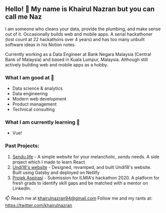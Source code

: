 ## Hello! 👋  My name is Khairul Nazran but you can call me Naz 
I am someone who cleans your data, provide the plumbing, and make sense out of it. Occasionally builds web and mobile apps. A serial hackathoner (lost count at 22 hackathons over 4 years) and has too many unbuilt software ideas in his Notion notes.

Currently working as a Data Engineer at Bank Negara Malaysia (Central Bank of Malaysia) and based in Kuala Lumpur, Malaysia. Although still actively building web and mobile apps as a hobby.

### What I am good at 💪
- Data science & analytics
- Data engineering
- Modern web development
- Product management
- Technical consulting

### What I am currently learning 🌱 
- Vue! 

### Past Projects:
1. [Sendu.life](https://sendu.life/) - A simple website for your melancholic, *sendu* needs. A side project which I made to learn React
2. [Undi18's website](www.undi18.org) - Designed, revamped, and built Undi18's website. Built using Gatsby and deployed on Netlify
3. [Projek Aspirasi](https://ilmia-hack.herokuapp.com/) - Submission for ILMIA's hackathon 2020. A platform for fresh grads to identify skill gaps and be matched with a mentor on LinkedIn.

📫 Reach me at khairulnazran94@gmail.com 
Follow me and my rants at: https://twitter.com/khairulnazran
<!--
**knazran/knazran** is a ✨ _special_ ✨ repository because its `README.md` (this file) appears on your GitHub profile.

Here are some ideas to get you started:

- 🔭 I’m currently working on ...
- 🌱 I’m currently learning ...
- 👯 I’m looking to collaborate on ...
- 🤔 I’m looking for help with ...
- 💬 Ask me about ...
- 📫 How to reach me: ...
- 😄 Pronouns: ...
- ⚡ Fun fact: ...
-->
